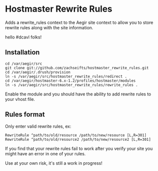 # Hostmaster Rewrite Rules

Adds a rewrite\_rules context to the Aegir site context to allow you to store rewrite rules along with the site information.

hello #dcavl folks!

## Installation

    cd /var/aegir/src
    git clone git://github.com/zachseifts/hostmaster_rewrite_rules.git 
    cd /var/aegir/.drush/provision
    ln -s /var/aegir/src/hostmaster_rewrite_rules/redirect .
    cd /var/aegir/hostmaster-6.x-1.2/profiles/hostmaster/modules
    ln -s /var/aegir/src/hostmaster_rewrite_rules/rewrite_rules .

Enable the module and you should have the ability to add rewrite rules to your vhost file.

## Rules format

Only enter valid rewrite rules, ex:

    RewriteRule ^path/to/old/resource /path/to/new/resource [L,R=301]
    RewriteRule ^path/to/old/resource2 /path/to/new/resource2 [L,R=301]

If you find that your rewrite rules fail to work after you verify your site you might have an error in one of your rules.

Use at your own risk, it's still a work in progress!
